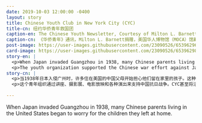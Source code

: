 ```yaml
---
date: 2019-10-03 12:00:00 -0400
layout: story
title: Chinese Youth Club in New York City (CYC)
title-cn: 纽约华侨青年救国团
caption-en: The Chinese Youth Newsletter, Courtesy of Milton L. Barnett, Museum of Chinese in America (MOCA) Collection
caption-cn: 《华侨青年》通讯，Milton L. Barnett捐赠，美国华人博物馆（MOCA）馆藏
post-image: https://user-images.githubusercontent.com/23090526/65396296-00729e80-dd73-11e9-917c-31bd7f88ea8d.jpg
card-image: https://user-images.githubusercontent.com/23090526/65396298-010b3500-dd73-11e9-8623-8eadf57d6dc4.jpg
story-en: |
  <p>When Japan invaded Guangzhou in 1938, many Chinese parents living in the United States began to worry for the children they left at home. This fear of Japanese aggression resulted in an influx of Chinese youth to many cities across the United States by the late 1930’s. Empowered by China’s now-unified front against Japan, Chinese youths had the freedom in the United States to protest the Japanese invasion—and did so through creating Chinese Youth National Salvation Club, which also became known as the Chinese Youth Club (CYC).</p>
  <p>The youth organization supported the Chinese war effort against Japan through lectures, photography exhibitions, film screening, and various performances. The CYC even branched out into more mainstream American political movements, like the May First Labor Day Parades, New York City boycotts of Japanese silk, and protests at the Brooklyn waterfront over the shipment of scrap metal to Japan. Its heyday continued into the U.S. and China’s alliance, but once American presidents started suspecting Chinese clubs for communist activity during the Cold War, membership to centers like the Chinese Youth Club became dangerous and declined.</p>
story-cn: |
  <p>当1938年日本入侵广州时，许多住在美国的中国父母开始担心他们留在家里的孩子。这种对日本侵略的恐惧导致了中国青年在20世纪30年代末涌入美国的许多城市。在中国当时的抗日统一战线的支持下，中国青年在美国抗议日本侵略，并为此创建了华侨青年救国团（Chinese Youth National Salvation Club），也被称作（Chinese Youth Club，简称CYC）。</p>
  <p>这个青年组织通过讲座、摄影展、电影放映和各种演出来支持中国抗日战争。CYC甚至将活动扩展到了更主流的美国政治运动中，比如五一劳动节游行、纽约市对日本丝绸的抵制行动和在布鲁克林海滨对向日本运输废金属的抗议。它的全盛时期一直延续到美国和中国结成联盟。但自从在冷战期间，美国总统开始怀疑中国社团会进行共产主义活动，像CYC这样的会员制团体就开始变得危险和不被接受。</p>
  
---
```

When Japan invaded Guangzhou in 1938, many Chinese parents living in the United States began to worry for the children they left at home.
